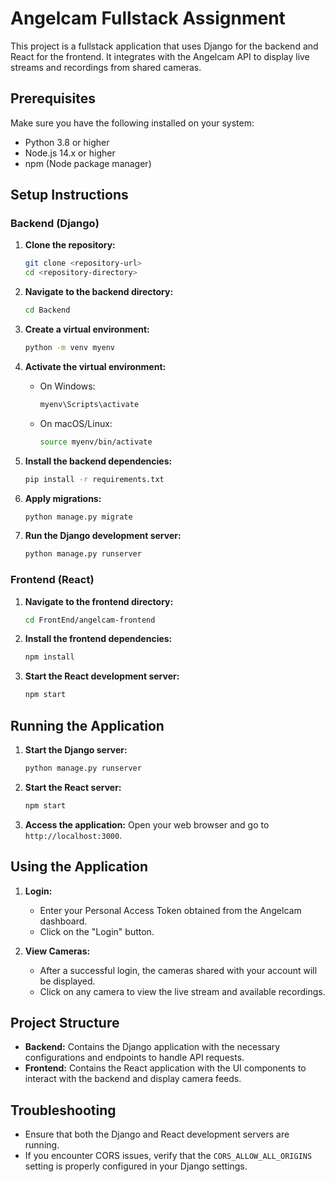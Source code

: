 # Angelcam Fullstack Assignment

This project is a fullstack application that uses Django for the backend and React for the frontend. It integrates with the Angelcam API to display live streams and recordings from shared cameras.

## Prerequisites

Make sure you have the following installed on your system:
- Python 3.8 or higher
- Node.js 14.x or higher
- npm (Node package manager)

## Setup Instructions

### Backend (Django)

1. **Clone the repository:**
    ```sh
    git clone <repository-url>
    cd <repository-directory>
    ```
2. **Navigate to the backend directory:**
    ```sh
    cd Backend
    ```
3. **Create a virtual environment:**
    ```sh
    python -m venv myenv
    ```

4. **Activate the virtual environment:**
    - On Windows:
        ```sh
        myenv\Scripts\activate
        ```
    - On macOS/Linux:
        ```sh
        source myenv/bin/activate
        ```
5. **Install the backend dependencies:**
    ```sh
    pip install -r requirements.txt
    ```

6. **Apply migrations:**
    ```sh
    python manage.py migrate
    ```

7. **Run the Django development server:**
    ```sh
    python manage.py runserver
    ```

### Frontend (React)

1. **Navigate to the frontend directory:**
    ```sh
    cd FrontEnd/angelcam-frontend
    ```

2. **Install the frontend dependencies:**
    ```sh
    npm install
    ```

3. **Start the React development server:**
    ```sh
    npm start
    ```

## Running the Application

1. **Start the Django server:**
    ```sh
    python manage.py runserver
    ```

2. **Start the React server:**
    ```sh
    npm start
    ```

3. **Access the application:**
    Open your web browser and go to `http://localhost:3000`.

## Using the Application

1. **Login:**
    - Enter your Personal Access Token obtained from the Angelcam dashboard.
    - Click on the "Login" button.

2. **View Cameras:**
    - After a successful login, the cameras shared with your account will be displayed.
    - Click on any camera to view the live stream and available recordings.

## Project Structure

- **Backend:** Contains the Django application with the necessary configurations and endpoints to handle API requests.
- **Frontend:** Contains the React application with the UI components to interact with the backend and display camera feeds.

## Troubleshooting

- Ensure that both the Django and React development servers are running.
- If you encounter CORS issues, verify that the `CORS_ALLOW_ALL_ORIGINS` setting is properly configured in your Django settings.


